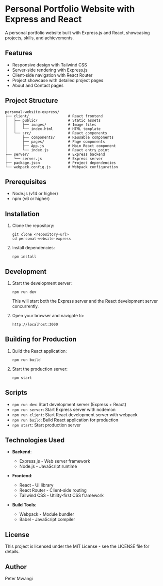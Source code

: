 # Personal Portfolio Website with Express and React

A personal portfolio website built with Express.js and React, showcasing projects, skills, and achievements.

## Features

- Responsive design with Tailwind CSS
- Server-side rendering with Express.js
- Client-side navigation with React Router
- Project showcase with detailed project pages
- About and Contact pages

## Project Structure

```
personal-website-express/
├── client/                  # React frontend
│   ├── public/              # Static assets
│   │   ├── images/          # Image files
│   │   └── index.html       # HTML template
│   └── src/                 # React components
│       ├── components/      # Reusable components
│       ├── pages/           # Page components
│       ├── App.js           # Main React component
│       └── index.js         # React entry point
├── server/                  # Express backend
│   └── server.js            # Express server
├── package.json             # Project dependencies
└── webpack.config.js        # Webpack configuration
```

## Prerequisites

- Node.js (v14 or higher)
- npm (v6 or higher)

## Installation

1. Clone the repository:
   ```
   git clone <repository-url>
   cd personal-website-express
   ```

2. Install dependencies:
   ```
   npm install
   ```

## Development

1. Start the development server:
   ```
   npm run dev
   ```

   This will start both the Express server and the React development server concurrently.

2. Open your browser and navigate to:
   ```
   http://localhost:3000
   ```

## Building for Production

1. Build the React application:
   ```
   npm run build
   ```

2. Start the production server:
   ```
   npm start
   ```

## Scripts

- `npm run dev`: Start development server (Express + React)
- `npm run server`: Start Express server with nodemon
- `npm run client`: Start React development server with webpack
- `npm run build`: Build React application for production
- `npm start`: Start production server

## Technologies Used

- **Backend**:
  - Express.js - Web server framework
  - Node.js - JavaScript runtime

- **Frontend**:
  - React - UI library
  - React Router - Client-side routing
  - Tailwind CSS - Utility-first CSS framework

- **Build Tools**:
  - Webpack - Module bundler
  - Babel - JavaScript compiler

## License

This project is licensed under the MIT License - see the LICENSE file for details.

## Author

Peter Mwangi
